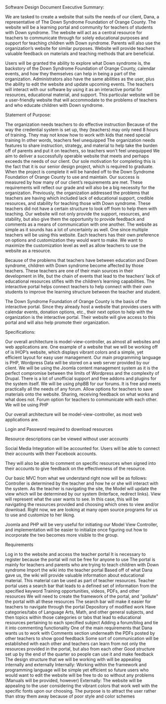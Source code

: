 Software Design Document
Executive Summary:

We are tasked to create a website that suits the needs of our client, Dana, a representative of The Down Syndrome Foundation of Orange County. The website will be a learning portal and community for teachers of students with Down syndrome. The website will act as a central resource for teachers to communicate through for solely educational purposes and support for teaching children with Down syndrome. Parents will also use the organization’s website for similar purposes. Website will provide teachers valuable feedback on materials and teaching methods that are beneficial.

Users will be granted the ability to explore what Down syndrome is, the backstory of the Down Syndrome Foundation of Orange County, calendar events, and how they themselves can help in being a part of the organization. Administrators also have the same abilities as the user, plus the ability to edit the website and update upcoming events. The teachers will interact with our software by using it as an interactive portal for resources, educational material, and support. This particular website will be a user-friendly website that will accommodate to the problems of teachers and who educate children with Down syndrome.

Statement of Purpose:

The organization needs teachers to do effective instruction
Because of the way the credential system is set up, they (teachers) may only need 8 hours of training. They may not know how to work with kids that need special training
In other words, teachers feel unequipped
The organization needs features to share instruction, strategy, and material to help take the burden off of parents and put it on teachers, so teachers won't feel unequipped
We aim to deliver a successfully operable website that meets and perhaps exceeds the needs of our client. Our sole motivation for completing this is the fact that it is our senior design project, which is required to graduate. When the project is complete it will be handed off to the Down Syndrome Foundation of Orange County to use and maintain. Our success is measured by how many of our client’s requirements are met. These requirements will reflect our grade and will also be a big necessity for the organization. Previously, the organization addressed the problems that teachers are having which included lack of educational support, credible resources, and stability for teaching those with Down syndrome. These teachers did not have a certain structure to look off from to help them with teaching. Our website will not only provide the support, resources, and stability, but also give them the opportunity to provide feedback and comments as a means of communication with one another. The website as simple as it sounds has a lot of uncertainty as well. One since multiple teachers will be using this website. Each teachers has their own preference on options and customization they would want to make. We want to maximize the customization level as well as allow teachers to use the website as a resource.

Because of the problems that teachers have between education and Down syndrome, children with Down syndrome become affected by those teachers. These teachers are one of their main sources in their development in life, but the chain of events that lead to the teachers’ lack of educational resources stifles with the children’s learning capabilities. The interactive portal helps connect teachers to help connect with their own students to improve the learning structure between the teacher and student.

The Down Syndrome Foundation of Orange County is the basis of the interactive portal. Since they already host a website that provides users with calendar events, donation options, etc., their next option to help with the organization is the interactive portal. Their website will give access to this portal and will also help promote their organization.

Specifications:

Our overall architecture is model-view-controller, as almost all websites and web applications are. One example of a website that we will be working off of is IHOP’s website, which displays vibrant colors and a simple, yet efficient layout for easy user management.
Our main programming language is PHP, Wordpress
Data will be stored on a web server provided by our client.
We will be using the Joomla content management system as it is the perfect compromise between the limits of Wordpress and the complexity of Drupal. There is a lot of unofficial support and free addons and plugins for the system itself.
We will be using phpBB for our forums. It is free and meets practically all the needs of any forum.
Allow options for teachers to save materials onto the website. Sharing, receiving feedback on what works and what does not.
Forum option for teachers to communicate with each other.
We will be using PHP

Our overall architecture will be model-view-controller, as most web applications are.

Login and Password required to download resources

Resource descriptions can be viewed without user accounts

Social Media Integration will be accounted for. Users will be able to connect their accounts with their Facebook accounts.

They will also be able to comment on specific resources when signed into their accounts to give feedback on the effectiveness of the resource.

Our basic MVC from what we understand right now will be as follows: Controller is determined by the teacher and how he or she will interact with the system. As the teacher is navigating the site, the Model will update the view which will be determined by our system (Interface, redirect links). View will represent what the user wants to see. In this case, this will be navigating the resources provided and choosing which ones to view and/or download. Right now, we are looking at many open source programs for us to use and customize to her liking.

Joomla and PHP will be very useful for initiating our Model View Controller, and implementation will be easier to initialize once figuring out how to incorporate the two becomes more visible to the group.

Requirements

Log in to the website and access the teacher portal It is necessary to register because the portal will not be free for anyone to use The portal is mainly for teachers and parents who are trying to teach children with Down syndrome
Import the wiki into the teacher portal Based off of what Dana gave us, the wiki will provide valuable information about educational material. This material can be used as part of teacher resources.
Teacher portal uses a search bar that leads to a defined set of information from the specified keyword Training opportunities, videos, PDFs, and other resources We will need to create the framework of the portal, and "pollute" the portal with all these resources The search bar will make it easier for teachers to navigate through the portal
Depository of modified work Have categories/tabs of Language Arts, Math, and other general subjects, and then topics within those categories or tabs that lead to educational resources pertaining to each specified subject
Adding a forum/blog and tie it into commenting functionality One of the main requirements that Dana wants us to work with Comments section underneath the PDFs posted by other teachers to show good feedback Some sort of communication will be established with each other and teachers can learn from not only the resources provided in the portal, but also from each other
Good structure set up by the end of the quarter so people can use it and make feedback The design structure that we will be working with will be appealing internally and externally Internally: Working within the framework and programming language will be simple yet efficient so future users who would want to edit the website will be free to do so without any problems (Manuals will be provided, however) Externally: The website will be appealing to the user considering the vibrant colors that work well with the specific fonts upon our choosing. The purpose is to attract the user rather than stray them away because of poor style and color schemes
